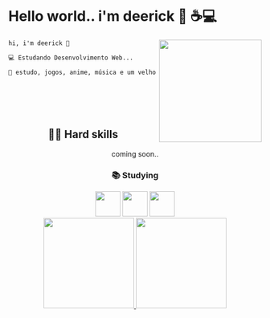 <div align="left">
  <h1>Hello world.. i'm deerick 🖖 ☕💻</h1>
  <img align="right"  width="204"src="https://i.pinimg.com/originals/71/bf/92/71bf923f5e5ada9e6adb2c6f2068368d.gif">

  
</div align="center">

<div align="left">

```diff
hi, i'm deerick 🖖

💻 Estudando Desenvolvimento Web...

🧙‍ estudo, jogos, anime, música e um velho café da tarde 👍😼
   
  
  
  
  

```

</div>

<div align="center"> 
  
## 🐱‍💻 Hard skills 

coming soon..

### 📚 Studying

<img  src="https://22fde275-a0f7-493a-9331-c31456c551ee.id.repl.co/img/icons8-javascript.svg" width= 50>
<img  src="https://22fde275-a0f7-493a-9331-c31456c551ee.id.repl.co/img/icons8-html-5.svg" width= 50>
<img  src="https://22fde275-a0f7-493a-9331-c31456c551ee.id.repl.co/img/icons8-css3.svg" width= 50>

<div align="left">

<div align="center">
  <a href="https://github.com/mrsmiwwa">
  <img height="180em" src="https://github-readme-stats.vercel.app/api?username=eccxdee&show_icons=true&theme=dark&include_all_commits=true&count_private=true"/>
  <img height="180em" src="https://github-readme-stats.vercel.app/api/top-langs/?username=eccxdee&layout=compact&langs_count=7&theme=dark"/>
</div>
  
</div>

</div>
